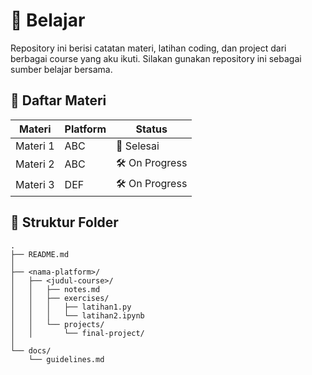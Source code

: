 # 📖 Belajar

Repository ini berisi catatan materi, latihan coding, dan project dari berbagai course yang aku ikuti. Silakan gunakan repository ini sebagai sumber belajar bersama.

## 🚀 Daftar Materi

| Materi | Platform  | Status |
|--------|-----------|--------|
| Materi 1 | ABC | 🚀 Selesai |
| Materi 2 | ABC | 🛠️ On Progress |
| Materi 3 | DEF | 🛠️ On Progress |

## 📂 Struktur Folder

```
.
├── README.md
│
├── <nama-platform>/
│   ├── <judul-course>/
│   │   ├── notes.md
│   │   ├── exercises/
│   │   │   ├── latihan1.py
│   │   │   └── latihan2.ipynb
│   │   └── projects/
│   │       └── final-project/
│
└── docs/
    └── guidelines.md
```